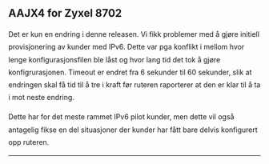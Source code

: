 <html>
<head>
  <title>100aajx4d0.bin.md</title>
  <link href="/packed/bootstrap-dde47b934a3e0bb97eac6c40f8d8231f.css" rel="stylesheet">
  <link href="/packed/font-awesome4-1f2277e4931dd7b4d944014ff3126037.min.css" rel="stylesheet">
</head>

<body>
<div class="container" style="max-width:44em;line-height:1.8em;margin-bottom:4em;">
  <br>
  <a href="/firmwares/cpe-zyxel-p8702n">
    <i class="fa fa-arrow-circle-left fa-3x"></i>
</a>  <h2>AAJX4 for Zyxel 8702</h2>

<p>Det er kun en endring i denne releasen.  Vi fikk problemer med å gjøre initiell provisjonering av kunder med IPv6.  Dette var pga konflikt i mellom hvor lenge konfigurasjonsfilen ble låst og hvor lang tid det tok å gjøre konfigrurasjonen.  Timeout er endret fra 6 sekunder til 60 sekunder, slik at endringen skal få tid til å tre i kraft før ruteren raporterer at den er klar til å ta i mot neste endring.</p>

<p>Dette har for det meste rammet IPv6 pilot kunder, men dette vil også antagelig fikse en del situasjoner der kunder har fått bare delvis konfigurert opp ruteren.</p>

  <hr>
</div>
</body>
</html>
